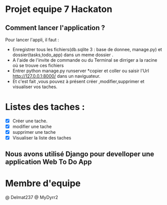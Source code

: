 # Projet equipe 7 Hackaton

## Comment lancer l'application ?
Pour lancer l'appli, il faut :
- Enregistrer tous les fichiers(db.sqlite 3 : base de donnee, manage.py) et dossier(tasks,todo_app) dans un meme dossier .
- A l'aide de l'invite de commande ou du  Terminal se dirriger a la racine où se trouve ces fichiers
- Entrer python manage.py runserver *copier et coller ou saisir l'Url http://127.0.0.1:8000/ dans un naviguateur.
- Et c'est fait ,vous pouvez à présent créer ,modifier,supprimer et visualiser vos taches.

 # Listes des taches :
  - [x] Créer une tache.
  - [x] modifier une tache
  - [x] supprimer une tache
  - [x] Visualiser la liste des taches

  ## Nous avons utilisé Django pour develloper une application Web To Do App

  # Membre d'equipe
  @ Delmat237
  @ MyDyrr2
  
